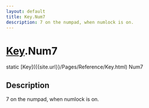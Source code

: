 ```yaml
---
layout: default
title: Key.Num7
description: 7 on the numpad, when numlock is on.
---
```

# [Key]({{site.url}}/Pages/Reference/Key.html).Num7

<div class='signature' markdown='1'>
static [Key]({{site.url}}/Pages/Reference/Key.html) Num7
</div>

## Description
7 on the numpad, when numlock is on.

